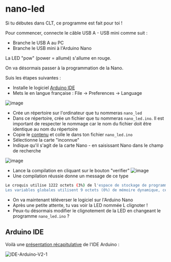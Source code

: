 # nano-led

Si tu débutes dans CLT, ce programme est fait pour toi !

Pour commencer, connecte le câble USB A - USB mini comme suit :

- Branche le USB A au PC
- Branche le USB mini à l'Arduino Nano

La LED "pow" (power = allumé) s'allume en rouge.

On va désormais passer à la programmation de la Nano.

Suis les étapes suivantes :

- Installe le logiciel [Arduino IDE](https://www.arduino.cc/en/software/)
- Mets le en langue française : File -> Preferences -> Language
 
![image](https://github.com/user-attachments/assets/d9098dfb-c433-46bb-a2c2-d6a24f96f09b)

- Crée un répertoire sur l'ordinateur que tu nommeras `nano_led`
- Dans ce répertoire, crée un fichier que tu nommeras `nano_led.ino`. Il est important de respecter le nommage car le nom du fichier doit être identique au nom du répertoire
- Copie le [contenu](nano_led.ino) et colle le dans ton fichier `nano_led.ino`
- Sélectionne la carte "inconnue"
- Indique qu'il s'agit de la carte Nano - en saisissant Nano dans le champ de recherche

![image](https://github.com/user-attachments/assets/8fcdb339-7af8-4f92-884f-4306d65ba42c)

- Lance la compilation en cliquant sur le bouton "verifier" ![image](https://github.com/user-attachments/assets/6e62242d-ff1e-48c3-9f7f-68b8c2e13837)
- Une compilation réussie donne un message de ce type

```bash
Le croquis utilise 1222 octets (3%) de l'espace de stockage de programmes. Le maximum est de 30720 octets.
Les variables globales utilisent 9 octets (0%) de mémoire dynamique, ce qui laisse 2039 octets pour les variables locales. Le maximum est de 2048 octets.
```
- On va maintenant téléverser le logiciel sur l'Arduino Nano
- Après une petite attente, tu vas voir la LED nommée L clignoter !
- Peux-tu désormais modifier le clignotement de la LED en changeant le programme `nano_led.ino` ?

## Arduino IDE

Voilà une [présentation récapitulative](https://arduino.blaisepascal.fr/presentation/logiciel/) de l'IDE Arduino :

![IDE-Arduino-V2-1](https://github.com/user-attachments/assets/bbb2add5-ecb9-4ca9-902e-8e20e17445e4)
